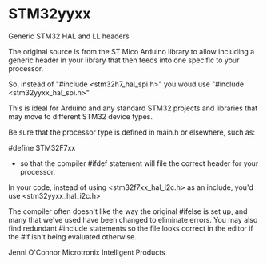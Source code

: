 # STM32yyxx
Generic STM32 HAL and LL headers

The original source is from the ST Mico Arduino library to allow including a generic header in your library that then feeds into one specific to your processor.

So, instead of "#include <stm32h7_hal_spi.h>" you woud use "#include <stm32yyxx_hal_spi.h>"

This is ideal for Arduino and any standard STM32 projects and libraries that may move to different STM32 device types.

Be sure that the processor type is defined in main.h or elsewhere, such as:

#define STM32F7xx

 - so that the compiler #ifdef statement will file the correct header for your processor.

In your code, instead of using <stm32f7xx_hal_i2c.h> as an include, you'd use <stm32yyxx_hal_i2c.h>

The compiler often doesn't like the way the original #ifelse is set up, and many that we've used have been changed to eliminate errors. You may also find redundant #include statements so the file looks correct in the editor if the #if isn't being evaluated otherwise.

Jenni O'Connor
Microtronix Intelligent Products




